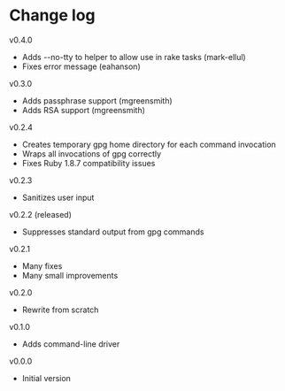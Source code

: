 # Change log

v0.4.0
* Adds --no-tty to helper to allow use in rake tasks (mark-ellul)
* Fixes error message (eahanson)

v0.3.0
* Adds passphrase support (mgreensmith)
* Adds RSA support (mgreensmith)

v0.2.4
* Creates temporary gpg home directory for each command invocation
* Wraps all invocations of gpg correctly
* Fixes Ruby 1.8.7 compatibility issues

v0.2.3
* Sanitizes user input

v0.2.2 (released)
* Suppresses standard output from gpg commands

v0.2.1
* Many fixes
* Many small improvements

v0.2.0
* Rewrite from scratch

v0.1.0
* Adds command-line driver

v0.0.0
* Initial version

